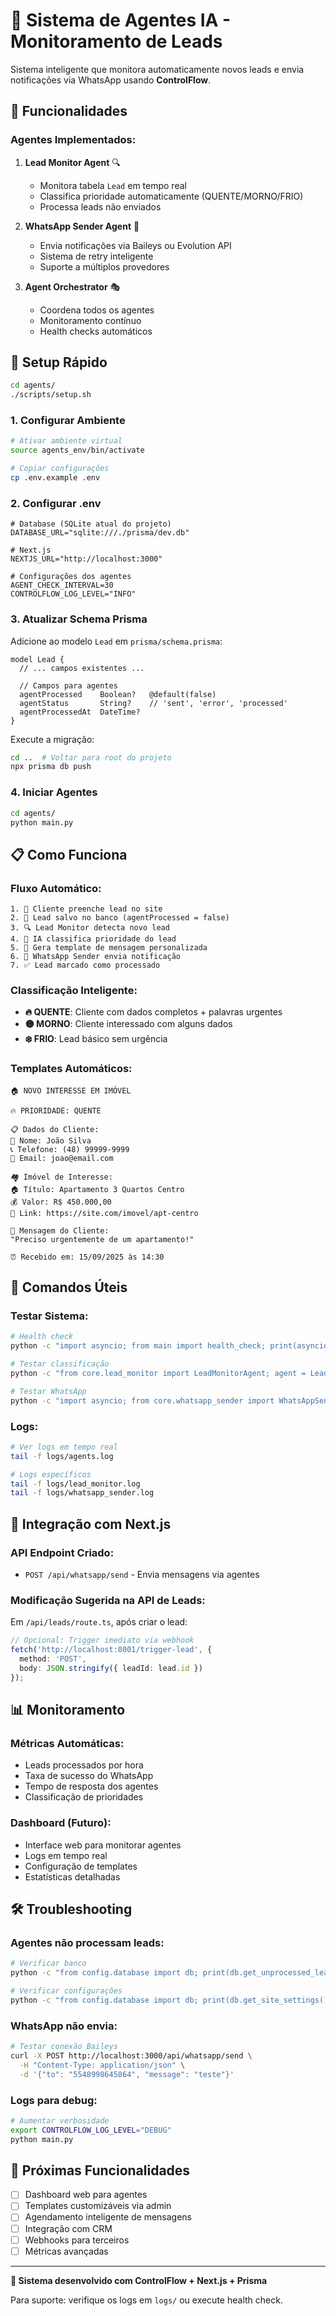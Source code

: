 # 🤖 Sistema de Agentes IA - Monitoramento de Leads

Sistema inteligente que monitora automaticamente novos leads e envia notificações via WhatsApp usando **ControlFlow**.

## 🎯 **Funcionalidades**

### **Agentes Implementados:**

1. **Lead Monitor Agent** 🔍
   - Monitora tabela `Lead` em tempo real
   - Classifica prioridade automaticamente (QUENTE/MORNO/FRIO)
   - Processa leads não enviados

2. **WhatsApp Sender Agent** 📱
   - Envia notificações via Baileys ou Evolution API
   - Sistema de retry inteligente
   - Suporte a múltiplos provedores

3. **Agent Orchestrator** 🎭
   - Coordena todos os agentes
   - Monitoramento contínuo
   - Health checks automáticos

## 🚀 **Setup Rápido**

```bash
cd agents/
./scripts/setup.sh
```

### **1. Configurar Ambiente**

```bash
# Ativar ambiente virtual
source agents_env/bin/activate

# Copiar configurações
cp .env.example .env
```

### **2. Configurar .env**

```env
# Database (SQLite atual do projeto)
DATABASE_URL="sqlite:///./prisma/dev.db"

# Next.js
NEXTJS_URL="http://localhost:3000"

# Configurações dos agentes
AGENT_CHECK_INTERVAL=30
CONTROLFLOW_LOG_LEVEL="INFO"
```

### **3. Atualizar Schema Prisma**

Adicione ao modelo `Lead` em `prisma/schema.prisma`:

```prisma
model Lead {
  // ... campos existentes ...

  // Campos para agentes
  agentProcessed    Boolean?   @default(false)
  agentStatus       String?    // 'sent', 'error', 'processed'
  agentProcessedAt  DateTime?
}
```

Execute a migração:
```bash
cd ..  # Voltar para root do projeto
npx prisma db push
```

### **4. Iniciar Agentes**

```bash
cd agents/
python main.py
```

## 📋 **Como Funciona**

### **Fluxo Automático:**

```
1. 👤 Cliente preenche lead no site
2. 💾 Lead salvo no banco (agentProcessed = false)
3. 🔍 Lead Monitor detecta novo lead
4. 🧠 IA classifica prioridade do lead
5. 📝 Gera template de mensagem personalizada
6. 📱 WhatsApp Sender envia notificação
7. ✅ Lead marcado como processado
```

### **Classificação Inteligente:**

- **🔥 QUENTE**: Cliente com dados completos + palavras urgentes
- **🟡 MORNO**: Cliente interessado com alguns dados
- **❄️ FRIO**: Lead básico sem urgência

### **Templates Automáticos:**

```
🏠 NOVO INTERESSE EM IMÓVEL

🔥 PRIORIDADE: QUENTE

📋 Dados do Cliente:
👤 Nome: João Silva
📞 Telefone: (48) 99999-9999
📧 Email: joao@email.com

🏘️ Imóvel de Interesse:
🏠 Título: Apartamento 3 Quartos Centro
💰 Valor: R$ 450.000,00
🔗 Link: https://site.com/imovel/apt-centro

💬 Mensagem do Cliente:
"Preciso urgentemente de um apartamento!"

⏰ Recebido em: 15/09/2025 às 14:30
```

## 🔧 **Comandos Úteis**

### **Testar Sistema:**

```bash
# Health check
python -c "import asyncio; from main import health_check; print(asyncio.run(health_check()))"

# Testar classificação
python -c "from core.lead_monitor import LeadMonitorAgent; agent = LeadMonitorAgent(); print(agent.classify_lead_priority({'message': 'preciso urgente', 'phone': '123', 'property_price': 500000}))"

# Testar WhatsApp
python -c "import asyncio; from core.whatsapp_sender import WhatsAppSenderAgent; print(asyncio.run(WhatsAppSenderAgent().send_test_message('5548998645864')))"
```

### **Logs:**

```bash
# Ver logs em tempo real
tail -f logs/agents.log

# Logs específicos
tail -f logs/lead_monitor.log
tail -f logs/whatsapp_sender.log
```

## 🔗 **Integração com Next.js**

### **API Endpoint Criado:**

- `POST /api/whatsapp/send` - Envia mensagens via agentes

### **Modificação Sugerida na API de Leads:**

Em `/api/leads/route.ts`, após criar o lead:

```typescript
// Opcional: Trigger imediato via webhook
fetch('http://localhost:8001/trigger-lead', {
  method: 'POST',
  body: JSON.stringify({ leadId: lead.id })
});
```

## 📊 **Monitoramento**

### **Métricas Automáticas:**
- Leads processados por hora
- Taxa de sucesso do WhatsApp
- Tempo de resposta dos agentes
- Classificação de prioridades

### **Dashboard (Futuro):**
- Interface web para monitorar agentes
- Logs em tempo real
- Configuração de templates
- Estatísticas detalhadas

## 🛠️ **Troubleshooting**

### **Agentes não processam leads:**
```bash
# Verificar banco
python -c "from config.database import db; print(db.get_unprocessed_leads())"

# Verificar configurações
python -c "from config.database import db; print(db.get_site_settings())"
```

### **WhatsApp não envia:**
```bash
# Testar conexão Baileys
curl -X POST http://localhost:3000/api/whatsapp/send \
  -H "Content-Type: application/json" \
  -d '{"to": "5548998645864", "message": "teste"}'
```

### **Logs para debug:**
```bash
# Aumentar verbosidade
export CONTROLFLOW_LOG_LEVEL="DEBUG"
python main.py
```

## 🎯 **Próximas Funcionalidades**

- [ ] Dashboard web para agentes
- [ ] Templates customizáveis via admin
- [ ] Agendamento inteligente de mensagens
- [ ] Integração com CRM
- [ ] Webhooks para terceiros
- [ ] Métricas avançadas

---

**🤖 Sistema desenvolvido com ControlFlow + Next.js + Prisma**

Para suporte: verifique os logs em `logs/` ou execute health check.